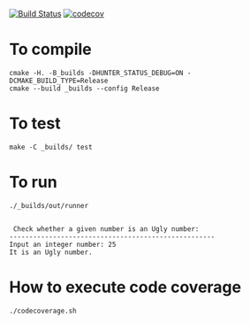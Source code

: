 [![Build Status](https://travis-ci.org/stringbasic/cpp-exercises.svg?branch=master)](https://travis-ci.org/stringbasic/cpp-exercises)
[![codecov](https://codecov.io/gh/stringbasic/cpp-exercises/branch/master/graph/badge.svg)](https://codecov.io/gh/stringbasic/cpp-exercises)

# To compile
```
cmake -H. -B_builds -DHUNTER_STATUS_DEBUG=ON -DCMAKE_BUILD_TYPE=Release
cmake --build _builds --config Release
```

# To test
```
make -C _builds/ test
```

# To run
```
./_builds/out/runner


 Check whether a given number is an Ugly number:
----------------------------------------------------
Input an integer number: 25
It is an Ugly number.
```

# How to execute code coverage
```
./codecoverage.sh
```

